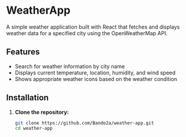 # WeatherApp

A simple weather application built with React that fetches and displays weather data for a specified city using the OpenWeatherMap API.

## Features

- Search for weather information by city name
- Displays current temperature, location, humidity, and wind speed
- Shows appropriate weather icons based on the weather condition

## Installation

1. **Clone the repository:**

   ```bash
   git clone https://github.com/Bando2a/weather-app.git
   cd weather-app
